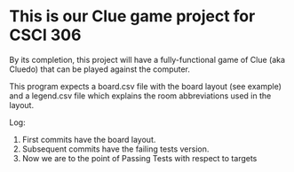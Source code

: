 This is our Clue game project for CSCI 306 
========================================
By its completion, this project will have a fully-functional game of Clue 
(aka Cluedo) that can be played against the computer.  

This program expects a board.csv file with the board layout (see example) 
and a legend.csv file which explains the room abbreviations used in the 
layout. 
 
Log: 
1. First commits have the board layout. 
2. Subsequent commits have the failing tests version. 
3. Now we are to the point of Passing Tests with respect to targets
